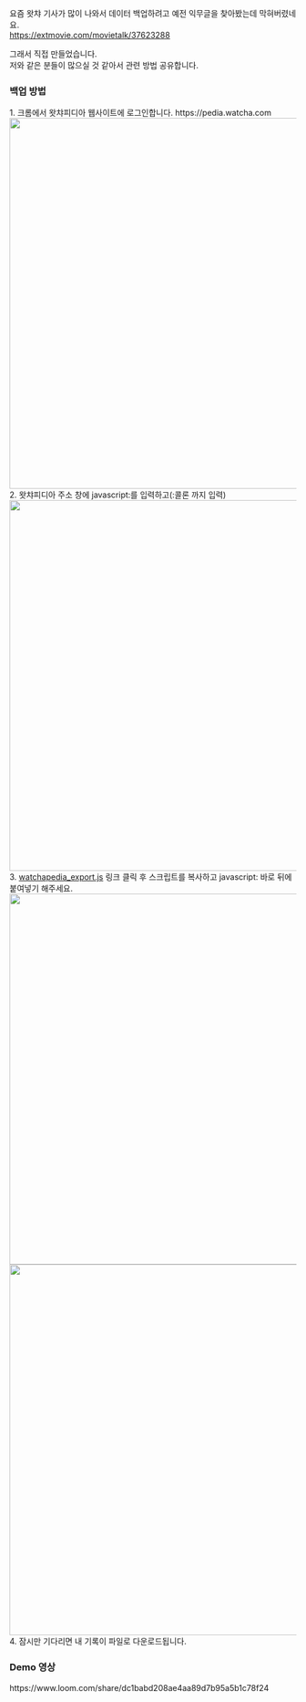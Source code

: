 요즘 왓챠 기사가 많이 나와서 데이터 백업하려고 예전 익무글을 찾아봤는데 막혀버렸네요.<br/>
https://extmovie.com/movietalk/37623288 

그래서 직접 만들었습니다. <br/>
저와 같은 분들이 많으실 것 같아서 관련 방법 공유합니다.

<h3>백업 방법</h3>
1. 크롬에서 왓챠피디아 웹사이트에 로그인합니다. https://pedia.watcha.com
<img width="650" src="https://raw.githubusercontent.com/henryseong0215/watchapedia-export/main/img/export_001.png">
2. 왓챠피디아 주소 창에 javascript:를 입력하고(:콜론 까지 입력)
<img width="650" src="https://raw.githubusercontent.com/henryseong0215/watchapedia-export/main/img/export_002.png">
3. <a href="https://github.com/henryseong0215/watchapedia-export/blob/main/watchapedia_export.js" target="_blank">watchapedia_export.js</a> 링크 클릭 후 스크립트를 복사하고 javascript: 바로 뒤에 붙여넣기 해주세요.
<img width="650" src="https://raw.githubusercontent.com/henryseong0215/watchapedia-export/main/img/export_003.png">
<img width="650" src="https://raw.githubusercontent.com/henryseong0215/watchapedia-export/main/img/export_004.png">
4. 잠시만 기다리면 내 기록이 파일로 다운로드됩니다. 

<h3>Demo 영상</h3>
https://www.loom.com/share/dc1babd208ae4aa89d7b95a5b1c78f24

